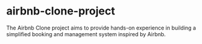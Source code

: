 # airbnb-clone-project
The Airbnb Clone project aims to provide hands-on experience in building a simplified booking and management system inspired by Airbnb.
